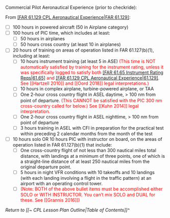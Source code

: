 Commercial Pilot Aeronautical Experience (prior to checkride):

From [[FAR 61.129 CPL Aeronautical Experience|FAR 61.129]](a):
- [ ] 100 hours in powered aircraft (50 in Airplane category)
- [ ] 100 hours of PIC time, which includes at least:
	- [ ] 50 hours in airplanes
	- [ ] 50 hours cross country (at least 10 in airplanes)
- [ ] 20 hours of training on areas of operation listed in FAR 61.127(b)(1), including at least:
	- [ ] 10 hours instrument training (at least 5 in ASE) <span style="color:red;">(This time is NOT automatically satisfied by training for the instrument rating, unless it was specifically logged to satisfy both [[FAR 61.65 Instrument Rating Reqs|61.65]](e) and [[FAR 61.129 CPL Aeronautical Experience|61.129]](a). See [[Hartzell 2010]] and [[Oord 2018]] legal interpretations.)</span>
	- [ ] 10 hours in complex airplane, turbine-powered airplane, or TAA
	- [ ] One 2-hour cross country flight in ASEL daytime, > 100 nm from point of departure. <span style="color:red;">(This CANNOT be satisfied with the PIC 300 nm cross-country called for below.) See [[Kuhn 2014]] legal interpretation.</span>
	- [ ] One 2-hour cross country flight in ASEL nighttime, > 100 nm from point of departure
	- [ ] 3 hours training in ASEL with CFI in preparation for the practical test within preceding 2 calendar months from the month of the test
- [ ] 10 hours solo OR 10 hours PIC with instructor on board, on the areas of operation listed in FAR 61.127(b)(1) that include:
	- [ ] One cross-country flight of not less than 300 nautical miles total distance, with landings at a minimum of three points, one of which is a straight-line distance of at least 250 nautical miles from the original departure point.
	- [ ] 5 hours in night VFR conditions with 10 takeoffs and 10 landings (with each landing involving a flight in the traffic pattern) at an airport with an operating control tower.
	- [ ] <span style="color:red;">(Note: BOTH of the above bullet items must be accomplished either SOLO or WITH INSTRUCTOR. You can’t mix SOLO and DUAL for these. See [[Grannis 2016]])</span>

*Return to [[~ CPL Lesson Plan Outline|Table of Contents]]^*